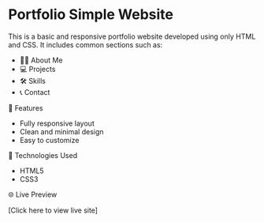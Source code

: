 # Portfolio Simple Website

This is a basic and responsive portfolio website developed using only HTML and CSS. It includes common sections such as:

- 🧑‍💼 About Me
- 💻 Projects
- 🛠 Skills
- 📞 Contact

🚀 Features

- Fully responsive layout
- Clean and minimal design
- Easy to customize

📁 Technologies Used

- HTML5
- CSS3

🌐 Live Preview

[Click here to view live site] 

